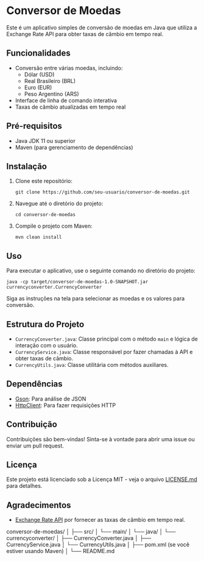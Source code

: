 # Conversor de Moedas

Este é um aplicativo simples de conversão de moedas em Java que utiliza a Exchange Rate API para obter taxas de câmbio em tempo real.

## Funcionalidades

- Conversão entre várias moedas, incluindo:
  - Dólar (USD)
  - Real Brasileiro (BRL)
  - Euro (EUR)
  - Peso Argentino (ARS)
- Interface de linha de comando interativa
- Taxas de câmbio atualizadas em tempo real

## Pré-requisitos

- Java JDK 11 ou superior
- Maven (para gerenciamento de dependências)

## Instalação

1. Clone este repositório:
   ```
   git clone https://github.com/seu-usuario/conversor-de-moedas.git
   ```

2. Navegue até o diretório do projeto:
   ```
   cd conversor-de-moedas
   ```

3. Compile o projeto com Maven:
   ```
   mvn clean install
   ```

## Uso

Para executar o aplicativo, use o seguinte comando no diretório do projeto:

```
java -cp target/conversor-de-moedas-1.0-SNAPSHOT.jar currencyconverter.CurrencyConverter
```

Siga as instruções na tela para selecionar as moedas e os valores para conversão.

## Estrutura do Projeto

- `CurrencyConverter.java`: Classe principal com o método `main` e lógica de interação com o usuário.
- `CurrencyService.java`: Classe responsável por fazer chamadas à API e obter taxas de câmbio.
- `CurrencyUtils.java`: Classe utilitária com métodos auxiliares.

## Dependências

- [Gson](https://github.com/google/gson): Para análise de JSON
- [HttpClient](https://docs.oracle.com/en/java/javase/11/docs/api/java.net.http/java/net/http/HttpClient.html): Para fazer requisições HTTP

## Contribuição

Contribuições são bem-vindas! Sinta-se à vontade para abrir uma issue ou enviar um pull request.

## Licença

Este projeto está licenciado sob a Licença MIT - veja o arquivo [LICENSE.md](LICENSE.md) para detalhes.

## Agradecimentos

- [Exchange Rate API](https://www.exchangerate-api.com/) por fornecer as taxas de câmbio em tempo real.


conversor-de-moedas/
│
├── src/
│   └── main/
│       └── java/
│           └── currencyconverter/
│               ├── CurrencyConverter.java
│               ├── CurrencyService.java
│               └── CurrencyUtils.java
│
├── pom.xml (se você estiver usando Maven)
│
└── README.md